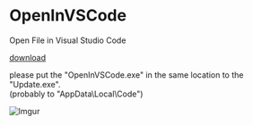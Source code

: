 # OpenInVSCode
Open File in Visual Studio Code

[download](https://github.com/mohemohe/OpenInVSCode/releases)

please put the "OpenInVSCode.exe" in the same location to the "Update.exe".  
(probably to "AppData\Local\Code")

![Imgur](http://i.imgur.com/iHuPGmT.png)
